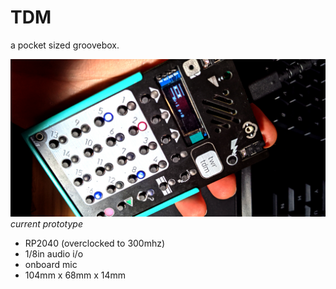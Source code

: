 # TDM

a pocket sized groovebox.

![prototype v6](Images/twrtdm_card.jpg)
*current prototype*

- RP2040 (overclocked to 300mhz)
- 1/8in audio i/o
- onboard mic
- 104mm x 68mm x 14mm

